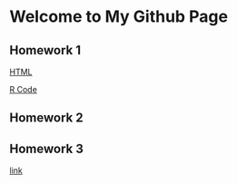 # Welcome to My Github Page
## Homework 1
[HTML](https://bu-ie-360.github.io/spring22-adrianliakof/files/Homework1.html)


[R Code](https://bu-ie-360.github.io/spring22-adrianliakof/files/Homework1.R)
## Homework 2
## Homework 3
[link](https://moodle.boun.edu.tr/)
